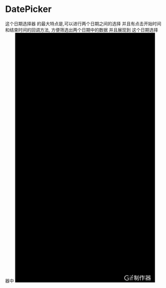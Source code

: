 # DatePicker
这个日期选择器 的最大特点是,可以进行两个日期之间的选择 并且有点击开始时间和结束时间的回调方法, 方便筛选出两个日期中的数据  并且展现到 这个日期选择器中
![](https://github.com/chenka321/DatePicker/raw/master/foryou.gif)